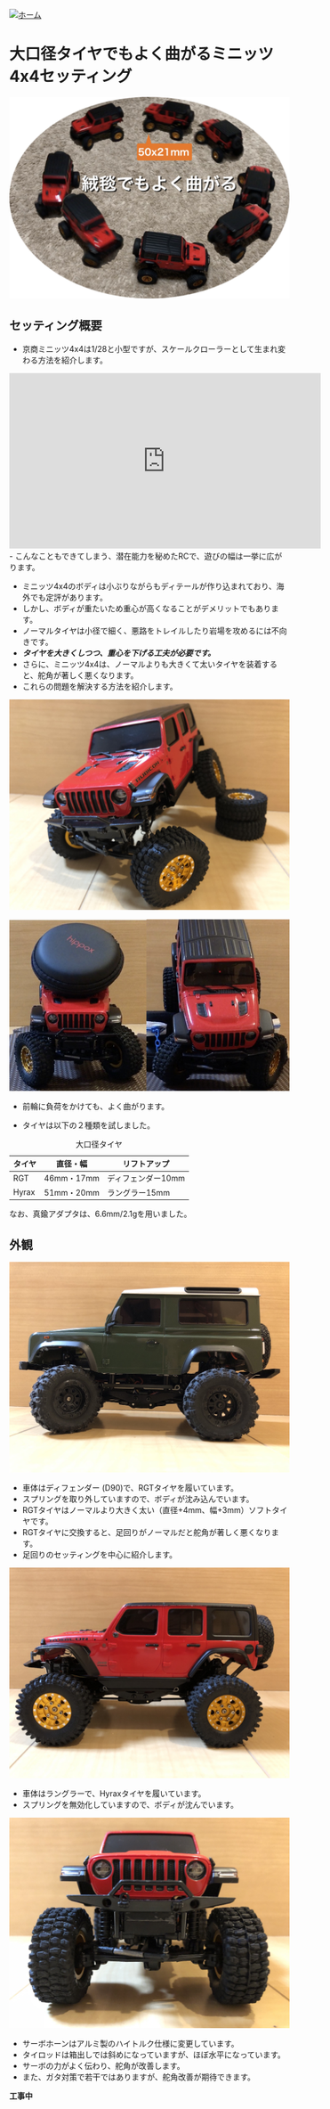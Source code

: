 [![ホーム](/blog/logo.002.png "Kobe Crawlers")](/blog)

# 大口径タイヤでもよく曲がるミニッツ4x4セッティング

![曲がるミニッツ4x4セッティング](steering_settings.jpg "大口径タイヤでもよく曲がるミニッツ4x4セッティング")

## セッティング概要

- 京商ミニッツ4x4は1/28と小型ですが、スケールクローラーとして生まれ変わる方法を紹介します。

<iframe width="560" height="315" src="https://www.youtube.com/embed/1Qy859OU9rA" frameborder="0" allow="accelerometer; autoplay; clipboard-write; encrypted-media; gyroscope; picture-in-picture" loading="lazy" allowfullscreen></iframe>
- こんなこともできてしまう、潜在能力を秘めたRCで、遊びの幅は一挙に広がります。

- ミニッツ4x4のボディは小ぶりながらもディテールが作り込まれており、海外でも定評があります。
- しかし、ボディが重たいため重心が高くなることがデメリットでもあります。
- ノーマルタイヤは小径で細く、悪路をトレイルしたり岩場を攻めるには不向きです。
- ***タイヤを大きくしつつ、重心を下げる工夫が必要です。***
- さらに、ミニッツ4x4は、ノーマルよりも大きくて太いタイヤを装着すると、舵角が著しく悪くなります。
- これらの問題を解決する方法を紹介します。

![曲がるミニッツ4x4セッティング](JWR01.jpg "前輪に負荷をかけてもよく曲がるミニッツ4x4")

![曲がるミニッツ4x4セッティング](steering_better.jpg "前輪に負荷をかけてもよく曲がるミニッツ4x4")

- 前輪に負荷をかけても、よく曲がります。

- タイヤは以下の２種類を試しました。

<table>
	<caption>大口径タイヤ</caption>
	<thead><tr><th>タイヤ</th><th>直径・幅</th><th>リフトアップ</th></tr></thead>
	<tr><td>RGT</td><td>46mm・17mm</td><td>ディフェンダー10mm</td></tr>
	<tr><td>Hyrax</td><td>51mm・20mm</td><td>ラングラー15mm</td></tr>
</table>
なお、真鍮アダプタは、6.6mm/2.1gを用いました。

## 外観

![ディフェンダー スプリング無効化](D90_spring_invalidated.jpg "曲がるセッティング")
- 車体はディフェンダー (D90)で、RGTタイヤを履いています。
- スプリングを取り外していますので、ボディが沈み込んでいます。
- RGTタイヤはノーマルより大きく太い（直径+4mm、幅+3mm）ソフトタイヤです。
- RGTタイヤに交換すると、足回りがノーマルだと舵角が著しく悪くなります。
- 足回りのセッティングを中心に紹介します。

![ラングラースプリング無効化](JWR_spring_invalidated_01.jpg "曲がるセッティング")
- 車体はラングラーで、Hyraxタイヤを履いています。
- スプリングを無効化していますので、ボディが沈んでいます。

![ラングラースプリング無効化](JWR_spring_invalidated_02.jpg "曲がるセッティング")
- サーボホーンはアルミ製のハイトルク仕様に変更しています。
- タイロッドは箱出しでは斜めになっていますが、ほぼ水平になっています。
- サーボの力がよく伝わり、舵角が改善します。
- また、ガタ対策で若干ではありますが、舵角改善が期待できます。

**工事中**
